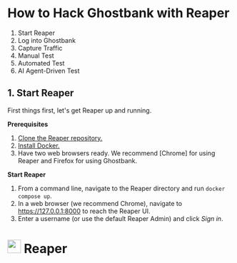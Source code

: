 # How to Hack Ghostbank with Reaper

1. Start Reaper
2. Log into Ghostbank
3. Capture Traffic
4. Manual Test
5. Automated Test
6. AI Agent-Driven Test

## 1. Start Reaper
First things first, let's get Reaper up and running.

**Prerequisites**
1. [Clone the Reaper repository.](https://docs.github.com/en/desktop/adding-and-cloning-repositories/cloning-a-repository-from-github-to-github-desktop)
2. [Install Docker.](https://docs.docker.com/engine/install/)
3. Have two web browsers ready. We recommend [Chrome] for using Reaper and Firefox for using Ghostbank.

**Start Reaper**
1. From a command line, navigate to the Reaper directory and run `docker compose up`. 
2. In a web browser (we recommend Chrome), navigate to https://127.0.0.1:8000 to reach the Reaper UI.
3. Enter a username (or use the default Reaper Admin) and click *Sign in*.

<h1><img src="docs/img/reaper-login.png" width="30px"> Reaper</h1>
